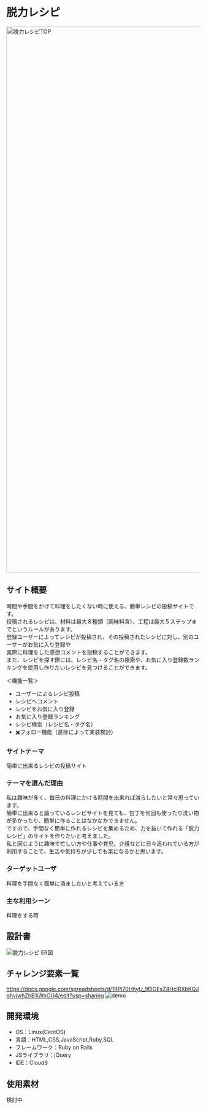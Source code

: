 # 脱力レシピ
<img width="1423" alt="脱力レシピTOP" src="https://user-images.githubusercontent.com/89877721/155913013-df9584fb-f51d-4ebe-a57f-a5c39c5e55e3.png">

## サイト概要
時間や手間をかけて料理をしたくない時に使える、簡単レシピの投稿サイトです。<br>
投稿されるレシピは、材料は最大８種類（調味料含）、工程は最大５ステップまでというルールがあります。<br>
登録ユーザーによってレシピが投稿され、その投稿されたレシピに対し、別のユーザーがお気に入り登録や<br>
実際に料理をした感想コメントを投稿することができます。<br>
また、レシピを探す際には、レシピ名・タグ名の検索や、お気に入り登録数ランキングを使用し作りたいレシピを見つけることができます。

＜機能一覧＞<br>
- ユーザーによるレシピ投稿
- レシピへコメント
- レシピをお気に入り登録
- お気に入り登録ランキング
- レシピ検索（レシピ名・タグ名）
- ✖️フォロー機能（進捗によって実装検討）


### サイトテーマ
簡単に出来るレシピの投稿サイト

### テーマを選んだ理由
私は趣味が多く、毎日の料理にかける時間を出来れば減らしたいと常々思っています。<br>
簡単に出来ると謳っているレシピサイトを見ても、包丁を何回も使ったり洗い物が多かったり、簡単に作ることはなかなかできません。<br>
ですので、手間なく簡単に作れるレシピを集めるため、力を抜いて作れる「脱力レシピ」のサイトを作りたいと考えました。<br>
私と同じように趣味で忙しい方や仕事や育児、介護などに日々追われている方が利用することで、生活や気持ちが少しでも楽になるかと思います。

### ターゲットユーザ
料理を手間なく簡単に済ましたいと考えている方

### 主な利用シーン
料理をする時

## 設計書
![脱力レシピ ER図](https://user-images.githubusercontent.com/89877721/155884278-9ac0ce59-5666-4ff6-a54d-09e9285185df.jpg)

## チャレンジ要素一覧
https://docs.google.com/spreadsheets/d/1RPi70HhyU_9ElGEsZ4HclRXbKQJghvjwhZhB1iWnOU4/edit?usp=sharing
![demo](https://user-images.githubusercontent.com/89877721/158814585-c836710b-f85f-45a9-a94f-344919d3333a.gif)

## 開発環境
- OS：Linux(CentOS)
- 言語：HTML,CSS,JavaScript,Ruby,SQL
- フレームワーク：Ruby on Rails
- JSライブラリ：jQuery
- IDE：Cloud9

## 使用素材
検討中
